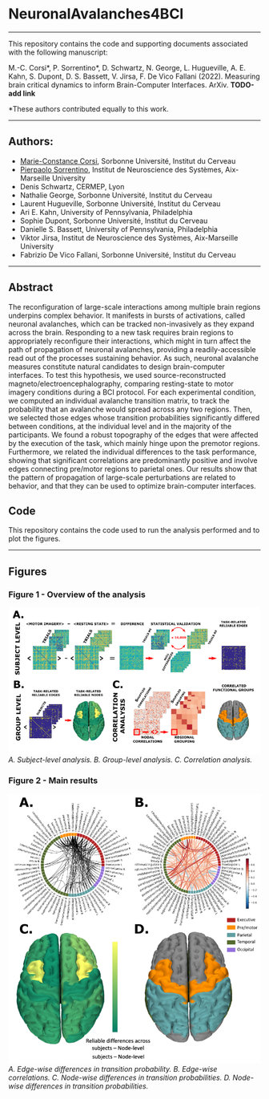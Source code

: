 # NeuronalAvalanches4BCI

---
This repository contains the code and supporting documents associated with the following manuscript:

M.-C. Corsi*, P. Sorrentino*, D. Schwartz, N. George, L. Hugueville, A. E. Kahn, S. Dupont, D. S. Bassett, V. Jirsa, F. De Vico Fallani (2022). Measuring  brain critical dynamics to inform Brain-Computer Interfaces. ArXiv. **TODO-add link**


*These authors contributed equally to this work.
 
---
## Authors:
* [Marie-Constance Corsi](https://marieconstance-corsi.netlify.app), Sorbonne Université, Institut du Cerveau
* [Pierpaolo Sorrentino](https://scholar.google.nl/citations?user=T1k8qBsAAAAJ&hl=en), Institut de Neuroscience des Systèmes, Aix-Marseille University
* Denis Schwartz, CERMEP, Lyon
* Nathalie George, Sorbonne Université, Institut du Cerveau
* Laurent Hugueville, Sorbonne Université, Institut du Cerveau
* Ari E. Kahn, University of Pennsylvania, Philadelphia
* Sophie Dupont, Sorbonne Université, Institut du Cerveau
* Danielle S. Bassett, University of Pennsylvania, Philadelphia
* Viktor Jirsa, Institut de Neuroscience des Systèmes, Aix-Marseille University
* Fabrizio De Vico Fallani, Sorbonne Université, Institut du Cerveau


---
## Abstract
The reconfiguration of large-scale interactions among multiple brain regions underpins complex behavior. It manifests in bursts of activations, called neuronal avalanches, which can be tracked non-invasively as they expand across the brain. Responding to a new task requires brain regions to appropriately reconfigure their interactions, which might in turn affect the path of propagation of neuronal avalanches, providing a readily-accessible read out of the processes sustaining behavior. As such, neuronal avalanche measures constitute natural candidates to design brain-computer interfaces. To test this hypothesis, we used source-reconstructed magneto/electroencephalography, comparing resting-state to motor imagery conditions during a BCI protocol. For each experimental condition, we computed an individual avalanche transition matrix, to track the probability that an avalanche would spread across any two regions. Then, we selected those edges whose transition probabilities significantly differed between conditions, at the individual level and in the majority of the participants. We found a robust topography of the edges that were affected by the execution of the task, which mainly hinge upon the premotor regions. Furthermore, we related the individual differences to the task performance, showing that significant correlations are predominantly positive and involve edges connecting pre/motor regions to parietal ones. Our results show that the pattern of propagation of large-scale perturbations are related to behavior, and that they can be used to optimize brain-computer interfaces.


## Code
This repository contains the code used to run the analysis performed and to plot the figures.



---
## Figures

### Figure 1 - Overview of the analysis 
![Fig. 1](./Figures_paper/Fig1.png)
*A. Subject-level analysis. B. Group-level analysis. C. Correlation analysis.*


### Figure 2 - Main results
![Fig. 2](./Figures_paper/Fig2.png)
*A. Edge-wise differences in transition probability. B. Edge-wise correlations. C. Node-wise differences in transition probabilities. D. Node-wise differences in transition probabilities.*


